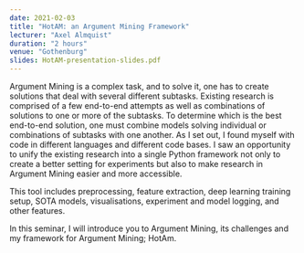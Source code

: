 ```yaml
---
date: 2021-02-03
title: "HotAM: an Argument Mining Framework"
lecturer: "Axel Almquist"
duration: "2 hours"
venue: "Gothenburg"
slides: HotAM-presentation-slides.pdf
---
```

Argument Mining is a complex task, and to solve it, one has to create solutions that deal with several different subtasks. Existing research is comprised of a few end-to-end attempts as well as combinations of solutions to one or more of the subtasks. To determine which is the best end-to-end solution, one must combine models solving individual or combinations of subtasks with one another. As I set out, I found myself with code in different languages and different code bases. I saw an opportunity to unify the existing research into a single Python framework not only to create a better setting for experiments but also to make research in Argument Mining easier and more accessible.

This tool includes preprocessing, feature extraction, deep learning training setup, SOTA models, visualisations, experiment and model logging, and other features.

In this seminar, I will introduce you to Argument Mining, its challenges and my framework for Argument Mining; HotAm.
